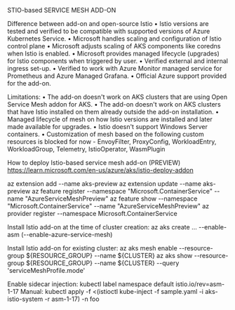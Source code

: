STIO-based SERVICE MESH ADD-ON

Difference between add-on and open-source Istio
  • Istio versions are tested and verified to be compatible with supported versions of Azure Kubernetes Service.
  • Microsoft handles scaling and configuration of Istio control plane
  • Microsoft adjusts scaling of AKS components like coredns when Istio is enabled.
  • Microsoft provides managed lifecycle (upgrades) for Istio components when triggered by user.
  • Verified external and internal ingress set-up.
  • Verified to work with Azure Monitor managed service for Prometheus and Azure Managed Grafana.
  • Official Azure support provided for the add-on.

Limitations:
  • The add-on doesn't work on AKS clusters that are using Open Service Mesh addon for AKS.
  • The add-on doesn't work on AKS clusters that have Istio installed on them already outside the add-on installation.
  • Managed lifecycle of mesh on how Istio versions are installed and later made available for upgrades.
  • Istio doesn't support Windows Server containers.
  • Customization of mesh based on the following custom resources is blocked for now - EnvoyFilter, ProxyConfig, WorkloadEntry, WorkloadGroup, Telemetry, IstioOperator, WasmPlugin

How to deploy Istio-based service mesh add-on (PREVIEW)
https://learn.microsoft.com/en-us/azure/aks/istio-deploy-addon

az extension add --name aks-preview
az extension update --name aks-preview
az feature register --namespace "Microsoft.ContainerService" --name "AzureServiceMeshPreview"
az feature show --namespace "Microsoft.ContainerService" --name "AzureServiceMeshPreview"
az provider register --namespace Microsoft.ContainerService

Install Istio add-on at the time of cluster creation:
az aks create … --enable-asm (--enable-azure-service-mesh)

Install Istio add-on for existing cluster:
az aks mesh enable --resource-group ${RESOURCE_GROUP} --name ${CLUSTER}
az aks show --resource-group ${RESOURCE_GROUP} --name ${CLUSTER}  --query 'serviceMeshProfile.mode'

Enable sidecar injection:
kubectl label namespace default istio.io/rev=asm-1-17
Manual: kubectl apply -f <(istioctl kube-inject -f sample.yaml -i aks-istio-system -r asm-1-17) -n foo

